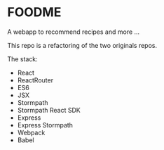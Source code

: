 # FOODME
A webapp to recommend recipes and more ...

This repo is a refactoring of the two originals repos. 

The stack:
* React
* ReactRouter
* ES6
* JSX
* Stormpath
* Stormpath React SDK
* Express
* Express Stormpath
* Webpack
* Babel